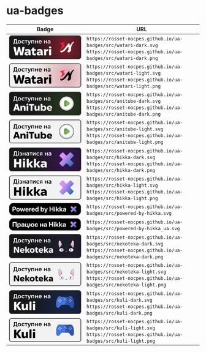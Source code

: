 # ua-badges

| Badge                                               | URL                                                                                                                                         |
| --------------------------------------------------- | ------------------------------------------------------------------------------------------------------------------------------------------- |
| ![Watari-Dark](src/watari-dark.svg)                 | `https://rosset-nocpes.github.io/ua-badges/src/watari-dark.svg` <br/> `https://rosset-nocpes.github.io/ua-badges/src/watari-dark.png`       |
| ![Watari-Light](src/watari-light.svg)               | `https://rosset-nocpes.github.io/ua-badges/src/watari-light.svg` <br/> `https://rosset-nocpes.github.io/ua-badges/src/watari-light.png`     |
| ![AniTube-Dark](src/anitube-dark.svg)               | `https://rosset-nocpes.github.io/ua-badges/src/anitube-dark.svg` <br/> `https://rosset-nocpes.github.io/ua-badges/src/anitube-dark.png`     |
| ![AniTube-Light](src/anitube-light.svg)             | `https://rosset-nocpes.github.io/ua-badges/src/anitube-light.svg` <br/> `https://rosset-nocpes.github.io/ua-badges/src/anitube-light.png`   |
| ![Hikka-Dark](src/hikka-dark.svg)                   | `https://rosset-nocpes.github.io/ua-badges/src/hikka-dark.svg` <br/> `https://rosset-nocpes.github.io/ua-badges/src/hikka-dark.png`         |
| ![Hikka-Light](src/hikka-light.svg)                 | `https://rosset-nocpes.github.io/ua-badges/src/hikka-light.svg` <br/> `https://rosset-nocpes.github.io/ua-badges/src/hikka-light.png`       |
| ![Powered-by-Hikka](src/powered-by-hikka.svg)       | `https://rosset-nocpes.github.io/ua-badges/src/powered-by-hikka.svg`                                                                        |
| ![Powered-by-Hikka_ua](src/powered-by-hikka_ua.svg) | `https://rosset-nocpes.github.io/ua-badges/src/powered-by-hikka_ua.svg`                                                                     |
| ![Nekoteka-Dark](src/nekoteka-dark.svg)             | `https://rosset-nocpes.github.io/ua-badges/src/nekoteka-dark.svg` <br/> `https://rosset-nocpes.github.io/ua-badges/src/nekoteka-dark.png`   |
| ![Nekoteka-Light](src/nekoteka-light.svg)           | `https://rosset-nocpes.github.io/ua-badges/src/nekoteka-light.svg` <br/> `https://rosset-nocpes.github.io/ua-badges/src/nekoteka-light.png` |
| ![Kuli-Dark](src/kuli-dark.svg)                     | `https://rosset-nocpes.github.io/ua-badges/src/kuli-dark.svg` <br/> `https://rosset-nocpes.github.io/ua-badges/src/kuli-dark.png`           |
| ![Kuli-Light](src/kuli-light.svg)                   | `https://rosset-nocpes.github.io/ua-badges/src/kuli-light.svg` <br/> `https://rosset-nocpes.github.io/ua-badges/src/kuli-light.png`         |

